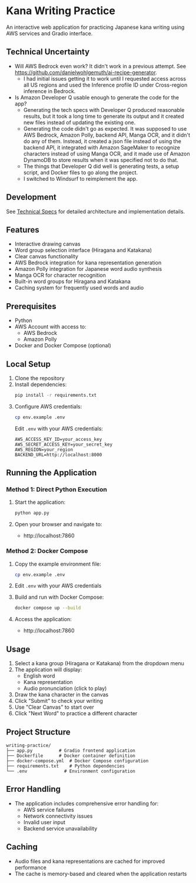 # Kana Writing Practice

An interactive web application for practicing Japanese kana writing using AWS services and Gradio interface.

## Technical Uncertainty
- Will AWS Bedrock even work? It didn't work in a previous attempt. See https://github.com/danielwohlgemuth/ai-recipe-generator.
   - I had initial issues getting it to work until I requested access across all US regions and used the Inference profile ID under Cross-region inference in Bedrock.
- Is Amazon Developer Q usable enough to generate the code for the app?
    - Generating the tech specs with Developer Q produced reasonable results, but it took a long time to generate its output and it created new files instead of updating the existing one.
    - Generating the code didn't go as expected. It was supposed to use AWS Bedrock, Amazon Polly, backend API, Manga OCR, and it didn't do any of them. Instead, it created a json file instead of using the backend API, it integrated with Amazon SageMaker to recognize characters instead of using Manga OCR, and it made use of Amazon DynamoDB to store results when it was specified not to do that.
    - The things that Developer Q did well is generating tests, a setup script, and Docker files to go along the project.
    - I switched to Windsurf to reimplement the app.

## Development
See [Technical Specs](Technical-Specs.md) for detailed architecture and implementation details.

## Features
- Interactive drawing canvas
- Word group selection interface (Hiragana and Katakana)
- Clear canvas functionality
- AWS Bedrock integration for kana representation generation
- Amazon Polly integration for Japanese word audio synthesis
- Manga OCR for character recognition
- Built-in word groups for Hiragana and Katakana
- Caching system for frequently used words and audio

## Prerequisites
- Python
- AWS Account with access to:
  - AWS Bedrock
  - Amazon Polly
- Docker and Docker Compose (optional)

## Local Setup

1. Clone the repository
2. Install dependencies:
   ```bash
   pip install -r requirements.txt
   ```
3. Configure AWS credentials:
   ```bash
   cp env.example .env
   ```
   Edit `.env` with your AWS credentials:
   ```
   AWS_ACCESS_KEY_ID=your_access_key
   AWS_SECRET_ACCESS_KEY=your_secret_key
   AWS_REGION=your_region
   BACKEND_URL=http://localhost:8000
   ```

## Running the Application

### Method 1: Direct Python Execution

1. Start the application:
   ```bash
   python app.py
   ```

2. Open your browser and navigate to:
   - http://localhost:7860

### Method 2: Docker Compose

1. Copy the example environment file:
   ```bash
   cp env.example .env
   ```

2. Edit `.env` with your AWS credentials

3. Build and run with Docker Compose:
   ```bash
   docker compose up --build
   ```

4. Access the application:
   - http://localhost:7860

## Usage

1. Select a kana group (Hiragana or Katakana) from the dropdown menu
2. The application will display:
   - English word
   - Kana representation
   - Audio pronunciation (click to play)
3. Draw the kana character in the canvas
4. Click "Submit" to check your writing
5. Use "Clear Canvas" to start over
6. Click "Next Word" to practice a different character

## Project Structure
```
writing-practice/
├── app.py          # Gradio frontend application
├── Dockerfile      # Docker container definition
├── docker-compose.yml  # Docker Compose configuration
├── requirements.txt    # Python dependencies
└── .env              # Environment configuration
```

## Error Handling
- The application includes comprehensive error handling for:
  - AWS service failures
  - Network connectivity issues
  - Invalid user input
  - Backend service unavailability

## Caching
- Audio files and kana representations are cached for improved performance
- The cache is memory-based and cleared when the application restarts
